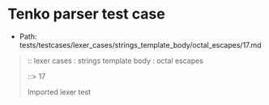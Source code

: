 # Tenko parser test case

- Path: tests/testcases/lexer_cases/strings_template_body/octal_escapes/17.md

> :: lexer cases : strings template body : octal escapes
>
> ::> 17
>
> Imported lexer test
>
> <template body> octal escape unclosed string

## FAIL

## Input

`````js
`${"-->"}\1
`````

## Output

_Note: the whole output block is auto-generated. Manual changes will be overwritten!_

Below follow outputs in four parsing modes: sloppy mode, strict mode script goal, module goal, web compat mode (always sloppy).

Note that the output parts are auto-generated by the test runner to reflect actual result.

### Sloppy mode

Parsed with script goal and as if the code did not start with strict mode header.

`````
throws: Lexer error!
    Unclosed template literal

`${"-->"}\1
        ^------- error
`````

### Strict mode

Parsed with script goal but as if it was starting with `"use strict"` at the top.

_Output same as sloppy mode._

### Module goal

Parsed with the module goal.

_Output same as sloppy mode._

### Web compat mode

Parsed in sloppy script mode but with the web compat flag enabled.

_Output same as sloppy mode._
